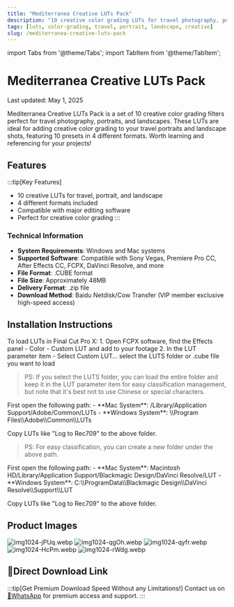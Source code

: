 ```yaml
---
title: "Mediterranea Creative LUTs Pack"
description: "10 creative color grading LUTs for travel photography, portraits, and landscapes"
tags: [luts, color-grading, travel, portrait, landscape, creative]
slug: /mediterranea-creative-luts-pack
---
```


import Tabs from '@theme/Tabs';
import TabItem from '@theme/TabItem';

# Mediterranea Creative LUTs Pack

<time datetime="2025-05-01">Last updated: May 1, 2025</time>

Mediterranea Creative LUTs Pack is a set of 10 creative color grading filters perfect for travel photography, portraits, and landscapes. These LUTs are ideal for adding creative color grading to your travel portraits and landscape shots, featuring 10 presets in 4 different formats. Worth learning and referencing for your projects!

## Features

:::tip[Key Features]
- 10 creative LUTs for travel, portrait, and landscape
- 4 different formats included
- Compatible with major editing software
- Perfect for creative color grading
:::

### Technical Information

- **System Requirements**: Windows and Mac systems
- **Supported Software**: Compatible with Sony Vegas, Premiere Pro CC, After Effects CC, FCPX, DaVinci Resolve, and more
- **File Format**: .CUBE format
- **File Size**: Approximately 48MB
- **Delivery Format**: .zip file
- **Download Method**: Baidu Netdisk/Cow Transfer (VIP member exclusive high-speed access)

## Installation Instructions

<Tabs>
<TabItem value="fcpx" label="Final Cut Pro X">
To load LUTs in Final Cut Pro X:
1. Open FCPX software, find the Effects panel - Color - Custom LUT and add to your footage
2. In the LUT parameter item - Select Custom LUT… select the LUTS folder or .cube file you want to load

> PS: If you select the LUTS folder, you can load the entire folder and keep it in the LUT parameter item for easy classification management, but note that it's best not to use Chinese or special characters.
</TabItem>

<TabItem value="premiere" label="Premiere Pro">
First open the following path:
- **Mac System**: /Library/Application Support/Adobe/Common/LUTs
- **Windows System**: \\Program Files\\Adobe\\Common\\LUTs

Copy LUTs like "Log to Rec709" to the above folder.

> PS: For easy classification, you can create a new folder under the above path.
</TabItem>

<TabItem value="resolve" label="DaVinci Resolve">
First open the following path:
- **Mac System**: Macintosh HD/Library/Application Support/Blackmagic Design/DaVinci Resolve/LUT
- **Windows System**: C:\\ProgramData\\Blackmagic Design\\DaVinci Resolve\\Support\\LUT

Copy LUTs like "Log to Rec709" to the above folder.

</TabItem>
</Tabs>

## Product Images

![img1024-jPUq.webp](https://list.ucards.store/d/img/img1024-jPUq.webp)
![img1024-qgOh.webp](https://list.ucards.store/d/img/img1024-qgOh.webp)
![img1024-qyfr.webp](https://list.ucards.store/d/img/img1024-qyfr.webp)
![img1024-HcPm.webp](https://list.ucards.store/d/img/img1024-HcPm.webp)
![img1024-rWdg.webp](https://list.ucards.store/d/img/img1024-rWdg.webp)
## 🚀Direct Download Link

:::tip[Get Premium Download Speed Without any Limitations!]
Contact us on [💬WhatsApp](https://wa.me/+8613237610083) for premium  access and support.
:::
